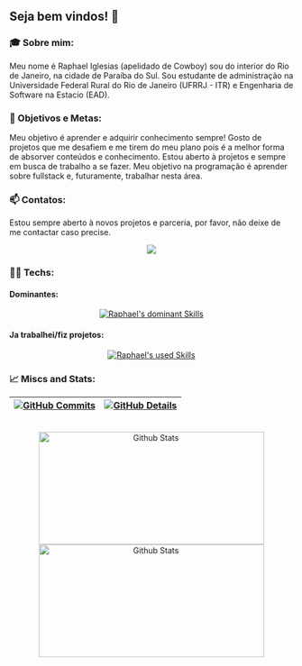 ## Seja bem vindos! 🚀

### 🎓 Sobre mim:

  Meu nome é Raphael Iglesias (apelidado de Cowboy) sou do interior do Rio de Janeiro, na cidade de Paraíba do Sul. Sou estudante de administração na Universidade Federal Rural do Rio de Janeiro (UFRRJ - ITR) e Engenharia de Software na Estacio (EAD). 
  
### 🎯 Objetivos e Metas:

  Meu objetivo é aprender e adquirir conhecimento sempre! Gosto de projetos que me desafiem e me tirem do meu plano pois é a melhor forma de absorver conteúdos e conhecimento.
  Estou aberto à projetos e sempre em busca de trabalho a se fazer.
  Meu objetivo na programação é aprender sobre fullstack e, futuramente, trabalhar nesta área.

### 📫 Contatos: 

Estou sempre aberto à novos projetos e parceria, por favor, não deixe de me contactar caso precise.
<p align="center">
  <a href="https://br.linkedin.com/in/raphael-pedroso-662297238" alt="Linkedin">
    <img src="https://img.shields.io/badge/LinkedIn-0077B5?style=for-the-badge&logo=linkedin&logoColor=white" />
  </a>
</p>
  

### 👨‍💻 Techs:

#### Dominantes:
<p align="center">
  <a href="https://skillicons.dev">
    <img src="https://skillicons.dev/icons?i=git,java,cs,mysql,vscode" alt="Raphael's dominant Skills"/>
  </a>
</p>

#### Ja trabalhei/fiz projetos:
<p align="center">
  <a href="https://skillicons.dev">
    <img src="https://skillicons.dev/icons?i=py,js,html,css,linux,raspberrypi" alt="Raphael's used Skills"/>
  </a>
</p>

### 📈 Miscs and Stats:

 | [![GitHub Commits](http://github-profile-summary-cards.vercel.app/api/cards/productive-time?username=thundercowboy&theme=radical&utcOffset=-3)](https://github.com/vn7n24fzkq/github-profile-summary-cards) | [![GitHub Details](http://github-profile-summary-cards.vercel.app/api/cards/profile-details?username=thundercowboy&theme=radical)](https://github.com/vn7n24fzkq/github-profile-summary-cards) |  
 | ----------- | ----------- |

<br/>

<div align="center">
<img align="center" height="200em" img width="400em" alt="Github Stats" src="http://github-profile-summary-cards.vercel.app/api/cards/stats?username=thundercowboy&theme=radical"/>
<img align="center" height="200em" img width="400em" alt="Github Stats" src="http://github-profile-summary-cards.vercel.app/api/cards/repos-per-language?username=thundercowboy&theme=radical"/>
<br/>
